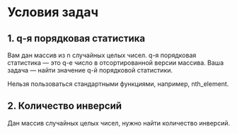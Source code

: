 # Условия задач

## 1. q-я порядковая статистика

Вам дан массив из n случайных целых чисел. q-я порядковая статистика — это q-е число в отсортированной версии массива. Ваша задача — найти значение q-й порядковой статистики.

Нельзя пользоваться стандартными функциями, например, nth_element.

## 2. Количество инверсий

Дан массив случайных целых чисел, нужно найти количество инверсий.